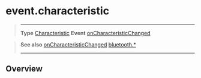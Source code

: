 # event.characteristic

> --------------------- ------------------------------------------------------------------------------------------
> __Type__              [Characteristic](/plugin/bluetooth/type/Characteristic/index.md)
> __Event__             [onCharacteristicChanged](/plugin/bluetooth/type/Gatt/event/onCharacteristicChanged/index.md)


> __See also__          [onCharacteristicChanged](/plugin/bluetooth/type/Gatt/event/onCharacteristicChanged/index.md)
>						[bluetooth.*](/plugin/bluetooth/index.md)
> --------------------- ------------------------------------------------------------------------------------------

## Overview